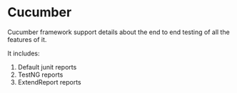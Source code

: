 # Cucumber
Cucumber framework support details about the end to end testing of all the features of it.

It includes:

1. Default junit reports
2. TestNG reports
3. ExtendReport reports
